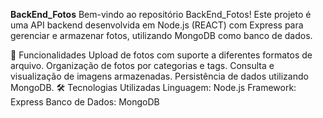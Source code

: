 <b>BackEnd_Fotos</b>
Bem-vindo ao repositório BackEnd_Fotos! Este projeto é uma API backend desenvolvida em Node.js (REACT) com Express para gerenciar e armazenar fotos, utilizando MongoDB como banco de dados.

🚀 Funcionalidades
Upload de fotos com suporte a diferentes formatos de arquivo.
Organização de fotos por categorias e tags.
Consulta e visualização de imagens armazenadas.
Persistência de dados utilizando MongoDB.
🛠️ Tecnologias Utilizadas
Linguagem: Node.js
Framework: Express
Banco de Dados: MongoDB
